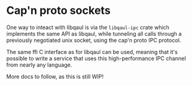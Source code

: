 # Cap'n proto sockets

One way to inteact with libqaul is via the `libqaul-ipc` crate which
implements the same API as libqaul, while tunneling all calls through
a previously negotiated unix socket, using the cap'n proto IPC
protocol.

The same ffi C interface as for libqaul can be used, meaning that it's
possible to write a service that uses this high-performance IPC
channel from nearly any language.

More docs to follow, as this is still WIP!
